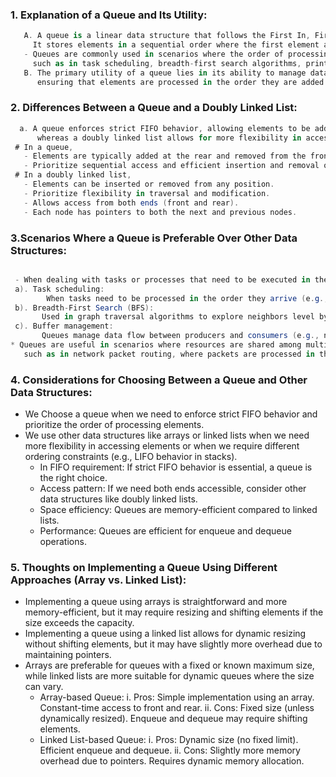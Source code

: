 ﻿### 1. Explanation of a Queue and Its Utility:
```csharp
   A. A queue is a linear data structure that follows the First In, First Out (FIFO) principle. 
     It stores elements in a sequential order where the first element added is the first one to be removed.
   - Queues are commonly used in scenarios where the order of processing elements matters, 
     such as in task scheduling, breadth-first search algorithms, printer queues, and messaging systems.
   B. The primary utility of a queue lies in its ability to manage data in a sequential manner, 
      ensuring that elements are processed in the order they are added.

```
### 2. Differences Between a Queue and a Doubly Linked List:
```csharp
  a. A queue enforces strict FIFO behavior, allowing elements to be added at one end (rear) and removed from the other end (front), 
      whereas a doubly linked list allows for more flexibility in accessing elements in both forward and backward directions.
 # In a queue, 
   - Elements are typically added at the rear and removed from the front.
   - Prioritize sequential access and efficient insertion and removal operations at both ends.
 # In a doubly linked list, 
   - Elements can be inserted or removed from any position.
   - Prioritize flexibility in traversal and modification.
   - Allows access from both ends (front and rear).
   - Each node has pointers to both the next and previous nodes.
 ````
 
### 3.Scenarios Where a Queue is Preferable Over Other Data Structures:
```csharp

 - When dealing with tasks or processes that need to be executed in the order they were received, a queue is preferable.
 a). Task scheduling: 
        When tasks need to be processed in the order they arrive (e.g., print jobs, requests in a web server).
 b). Breadth-First Search (BFS): 
       Used in graph traversal algorithms to explore neighbors level by level.
 c). Buffer management: 
       Queues manage data flow between producers and consumers (e.g., network packets, messages in a chat application).
* Queues are useful in scenarios where resources are shared among multiple users or processes, 
   such as in network packet routing, where packets are processed in the order they are received.
 ```

### 4. Considerations for Choosing Between a Queue and Other Data Structures:

 * We Choose a queue when we need to enforce strict FIFO behavior and prioritize the order of processing elements.
 * We use other data structures like arrays or linked lists when we need more flexibility in accessing elements or 
   when we require different ordering constraints (e.g., LIFO behavior in stacks).
   - In FIFO requirement:
        If strict FIFO behavior is essential, a queue is the right choice.
   - Access pattern: 
        If we need both ends accessible, consider other data structures like doubly linked lists.
   - Space efficiency: 
        Queues are memory-efficient compared to linked lists.
   - Performance: 
        Queues are efficient for enqueue and dequeue operations.
### 5. Thoughts on Implementing a Queue Using Different Approaches (Array vs. Linked List):

   * Implementing a queue using arrays is straightforward and more memory-efficient,
     but it may require resizing and shifting elements if the size exceeds the capacity.
   * Implementing a queue using a linked list allows for dynamic resizing without shifting elements, 
     but it may have slightly more overhead due to maintaining pointers.
   * Arrays are preferable for queues with a fixed or known maximum size, 
     while linked lists are more suitable for dynamic queues where the size can vary.
      - Array-based Queue:
         i. Pros:
             Simple implementation using an array.
             Constant-time access to front and rear.
        ii. Cons:
             Fixed size (unless dynamically resized).
             Enqueue and dequeue may require shifting elements.
      - Linked List-based Queue:
        i. Pros:
             Dynamic size (no fixed limit).
             Efficient enqueue and dequeue.
        ii. Cons:
             Slightly more memory overhead due to pointers.
             Requires dynamic memory allocation.